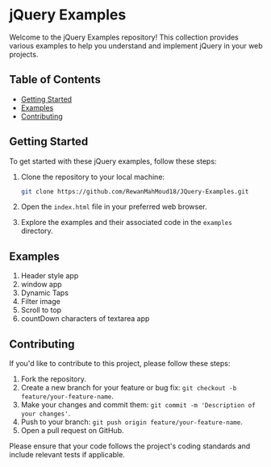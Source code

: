 # jQuery Examples

Welcome to the jQuery Examples repository! This collection provides various examples to help you understand and implement jQuery in your web projects.

## Table of Contents

- [Getting Started](#getting-started)
- [Examples](#examples)
- [Contributing](#contributing)


## Getting Started

To get started with these jQuery examples, follow these steps:

1. Clone the repository to your local machine:

    ```bash
    git clone https://github.com/RewanMahMoud18/JQuery-Examples.git
    ```

2. Open the `index.html` file in your preferred web browser.

3. Explore the examples and their associated code in the `examples` directory.

## Examples
1. Header style app
2. window app
3. Dynamic Taps
4. Filter image
5. Scroll to top
6. countDown characters of textarea app


## Contributing

If you'd like to contribute to this project, please follow these steps:

1. Fork the repository.
2. Create a new branch for your feature or bug fix: `git checkout -b feature/your-feature-name`.
3. Make your changes and commit them: `git commit -m 'Description of your changes'`.
4. Push to your branch: `git push origin feature/your-feature-name`.
5. Open a pull request on GitHub.

Please ensure that your code follows the project's coding standards and include relevant tests if applicable.
